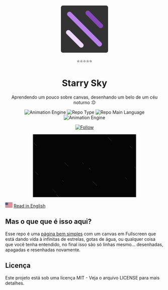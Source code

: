 <p align="center">
  <img src="./src/assets/images/starry.png" width="150" alt="Project Logo">
  <p align="center">⭐⭐⭐⭐⭐</p> 
  <h1 align="center">Starry Sky</h1>
  <p align="center">Aprendendo um pouco sobre canvas, desenhando um belo de um céu noturno :D</p>
  <p align="center">
    <img src="https://img.shields.io/badge/engine-canvas-informational" alt="Animation Engine" />
    <img src="https://img.shields.io/badge/type-experimental-orange" alt="Repo Type" />
    <img src="https://img.shields.io/badge/language-javascript-yellow" alt="Repo Main Language" />
    <img src="https://img.shields.io/badge/platform-web-success" alt="Animation Engine" />
  </p>
  <p align="center">
      <a href="https://www.linkedin.com/in/laks-castro-9ab09a18b/" target="_blank">
        <img src="https://img.shields.io/twitter/url?label=Connect%20%40LaksCastro&logo=linkedin&url=https%3A%2F%2Fwww.twitter.com%2Flakscastro%2F" alt="Follow" />
      </a>
  </p>
</p>

<p align="center">
  <img src="/src/assets/images/starry-gif.gif" alt="Demo Image" height="200" />
</p>

<p>
  <img src="./src/assets/images/en.png" alt="Portuguese" height="16">
  <a href="https://github.com/LaksCastro/starry-sky/blob/master/README.md">Read in English</a>
</p>

## Mas o que que é isso aqui?
Esse repo é uma [página bem simples](https://lakscastro.github.io/starry-sky) com um canvas em Fullscreen que está dando vida à infinitas de estrelas, gotas de água, ou qualquer coisa que você tenha entendido, no final isso são só linhas mesmo... desenhadas, apagadas e resenhadas novamente.

## Licença
Este projeto está sob uma licença MIT - Veja o arquivo LICENSE para mais detalhes.
